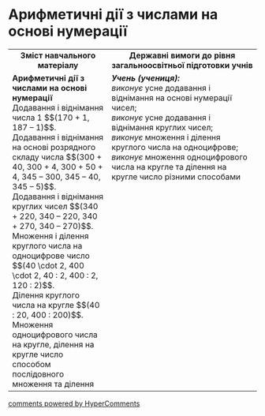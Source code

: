 <div id="hypercomments_widget" class="js-hypercomments-widget invisible"></div>

# Арифметичні дії з числами на основі нумерації
<table>
  <tr>
    <td width="40%" align="center"><b>Зміст навчального матеріалу<b></td>
    <td width="60%" align="center"><b>Державні вимоги до рівня загальноосвітньої підготовки учнів</b></td>
  </tr>
  <tr>
    <td width="40%" style="vertical-align:top !important;"><b>Арифметичні дії з числами на основі нумерації</b><br>
Додавання і віднімання числа 1 $$(170 + 1, 187 – 1)$$.<br> 
Додавання і віднімання на основі розрядного складу числа $$(300 + 40, 300 + 4, 300 + 50 + 4, 345 – 300, 345 – 40, 345 – 5)$$.<br> 
Додавання і віднімання круглих чисел $$(340 + 220, 340 – 220, 340 + 270, 340 – 270)$$. <br>
Множення і ділення круглого числа на одноцифрове число $$(40 \cdot 2, 400 \cdot 2, 40 : 2, 400 : 2, 120 : 2)$$. <br>
Ділення круглого числа на кругле $$(40 : 20, 400 : 200)$$.<br> 
Множення одноцифрового числа на кругле, ділення на кругле число способом послідовного множення та ділення<br></td>
    <td width="60%" style="vertical-align:top !important;"><i><b>Учень (учениця):</b></i><br>
<i>виконує</i> усне додавання і віднімання на основі нумерації чисел;<br>
<i>виконує</i> усне додавання і віднімання круглих чисел;<br>
<i>виконує</i> множення і ділення круглого числа на одноцифрове;<br>
<i>виконує</i> множення одноцифрового числа на кругле та ділення на кругле число різними способами<br></td>
  </tr>
</table>

<div class="js-hypercomments-container">
    <a href="http://hypercomments.com" class="hc-link" title="comments widget">comments powered by HyperComments</a>
</div>